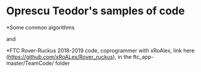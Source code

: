 # Oprescu Teodor's samples of code

*Some common algorithms

and

*FTC Rover-Ruckus 2018-2019 code, coprogrammer with xRoAlex, link here (https://github.com/xRoALex/Rover_ruckus), in the ftc_app-master/TeamCode/ folder
